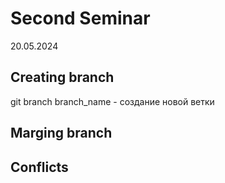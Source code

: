 # Second Seminar
20.05.2024
## Creating branch
git branch branch_name - создание новой ветки
## Marging branch

## Conflicts